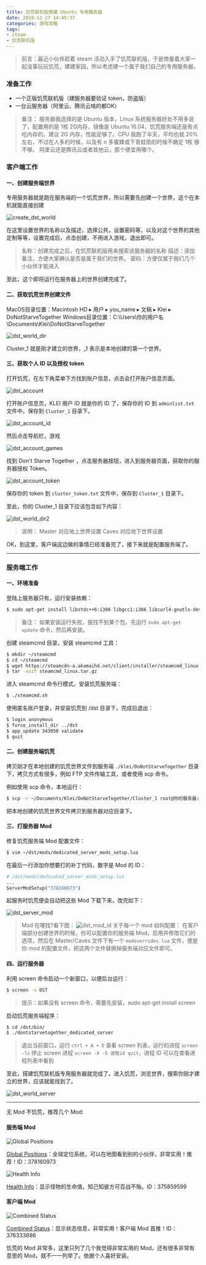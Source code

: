 ```yaml
---
title: 饥荒联机版搭建 Ubuntu 专用服务器
date: 2018-12-27 14:45:37
categories: 游戏攻略
tags:
- steam
- 饥荒联机版
---
```

> 前言：最近小伙伴趁着 steam 活动入手了饥荒联机版，于是商量着大家一起没事玩玩饥荒，建建家园，所以考虑建一个属于我们自己的专用服务器。

### 准备工作

- 一个正版饥荒联机版（建服务器要验证 token，防盗版）
- 一台云服务器（阿里云、腾讯云啥的都OK）

> 备注：
> 服务器我选择的是 Ubuntu 版本，Linux 系统服务器好处不用多说了，配置用的是 1核 2G内存，镜像是 Ubuntu 16.04，饥荒服务端还是有点吃内存的，建议 2G 内存，性能足够了。CPU 我跑了半天，平均也就 20% 左右，不过在人多的时候，以及有 n 多蜜蜂或下青蛙雨的时候不确定 1核 够不够。
> 阿里云还是腾讯云或者其他云，那个便宜用哪个。

### 客户端工作

#### 一、创建服务端世界

专用服务器就是跑在服务端的一个饥荒世界，所以需要先创建一个世界，这个在本机就能直接创建

![create_dst_world](/images/steam/create_dst_world.png)

在这里设置世界的名称以及描述，选择公共，设置密码等，以及对这个世界的其他定制等等，设置完成后，点击创建，不用进入游戏，退出即可。

> 名称：创建完成之后，在饥荒联机版用来搜索该服务器的名称
> 描述：添加备注，方便大家确认是否是属于我们的世界。
> 密码：方便仅属于我们几个小伙伴才能进入

至此，这个即将运行在服务器上的世界创建完成了。

#### 二、获取饥荒世界创建文件

MacOS目录位置：‎⁨Macintosh HD⁩ ▸ ⁨用户⁩ ▸ you_name ▸ ⁨文稿⁩ ▸ ⁨Klei⁩ ▸ DoNotStarveTogether
Windows目录位置：C:\Users\你的用户名\Documents\Klei\DoNotStarveTogether

![dst_world_dir](/images/steam/dst_world_dir.png)

Cluster_1 就是刚才建立的世界，_1 表示是本地创建的第一个世界。

#### 三、获取个人 ID 以及授权 token

打开饥荒，在左下角菜单下方找到账户信息，点击会打开账户信息页面。

![dst_account](/images/steam/dst_account.png)

打开账户信息页，KLEI 用户 ID 就是你的 ID 了，保存你的 ID 到 `adminlist.txt` 文件中，保存到 `Cluster_1` 目录下。

![dst_account_id](/images/steam/dst_account_id.png)

然后点击导航栏，游戏

![dst_account_games](/images/steam/dst_account_games.png)

找到 Don't Starve Together ，点击服务器按钮，进入到服务器页面，获取你的服务器授权 Token。

![dst_account_token](/images/steam/dst_account_token.png)

保存你的 token 到 `cluster_token.txt` 文件中，保存到 `Cluster_1` 目录下。

至此，你的 Cluster_1 目录下应该包含如下内容：

![dst_world_dir2](/images/steam/dst_world_dir2.png)

> 说明：
> Master 对应地上世界设置
> Caves 对应地下世界设置

OK，到这里，客户端这边做的事情已经准备完了，接下来就是配置服务端了。

- - -

### 服务端工作

#### 一、环境准备

登陆上服务器只有，运行安装依赖：

```bash
$ sudo apt-get install libstdc++6:i386 libgcc1:i386 libcurl4-gnutls-dev:i386 lib32gcc1
```

> 备注： 如果安装运行失败，报找不到某个包，先运行 `sudo apt-get update` 命令，然后再安装。

创建 steamcmd 目录，安装 steamcmd 工具：

```bash
$ mkdir ~/steamcmd
$ cd ~/steamcmd
$ wget https://steamcdn-a.akamaihd.net/client/installer/steamcmd_linux.tar.gz
$ tar -xvzf steamcmd_linux.tar.gz
```

进入 steamcmd 命令行模式，安装饥荒服务端：

```bash
$ ./steamcmd.sh
```

使用匿名账户登录，并安装饥荒到 /dst 目录下，完成后退出：

```bash
$ login anonymous
$ force_install_dir ../dst
$ app_update 343050 validate
$ quit
```

#### 二、创建服务端饥荒

拷贝刚才在本地创建的饥荒世界文件到服务端 `./klei/DoNotStarveTogether` 目录下，拷贝方式有很多，例如 FTP 文件传输工具，或者使用 scp 命令。

例如使用 scp 命令，本地运行：

```bash
$ scp -r ~/Documents/⁨Klei⁩/⁨DoNotStarveTogether⁩/Cluster_1 root@你的服务器:.⁨Klei⁩/⁨DoNotStarveTogether⁩/
```

把本地创建的饥荒世界文件拷贝到服务器对应目录下。

#### 三、打服务器 Mod

修复饥荒服务端 Mod 配置文件：

```bash
$ vim ~/dst/mods/dedicated_server_mods_setup.lua
```
在最后一行添加你想要打的补丁代码，数字是 Mod 的 ID：

```bash
# /dst/mods/dedicated_server_mods_setup.lus
...
ServerModSetup("378160973")

```

起服务时饥荒便会自动把这些 Mod 下载下来，改完如下：

![dst_server_mod](/images/steam/dst_server_mod.png)

> Mod 在哪找?看下图：
> ![dst_mod_id](/images/steam/dst_mod_id.png)
> 关于每一个 mod 如何配置：
> 在客户端部分创建世界的时候，你可以配置你的服务端 Mod，启用并修改它们的选项，然后在 Master/Caves 文件下有一个 `modoverrides.lua` 文件，便是你 mod 的配置文件，把这两个文件替换掉服务端对应文件即可。


#### 四、运行服务器

利用 screen 命令启动一个新窗口，以便后台运行：

```bash
$ screen -s DST
```

> 提示：如果没有 screen 命令，需要先安装，sudo apt-get install screen

启动饥荒服务端程序：

```bash
$ cd /dst/bin/
$ ./dontstarvetogether_dedicated_server
```

> 退出当前窗口，运行 `ctrl + A + D`
> 查看 screen 列表，运行的进程 `screen -ls`
> 停止 screen 进程 `screen -X -S 进程id quit`，进程 ID 可以在查看进程列表中看到

至此，搭建饥荒联机版专用服务器就完成了。进入饥荒，浏览世界，搜索你刚才建立的世界，应该就能找到了。

![dst_world_server](/images/steam/dst_world_server.jpeg)

- - -

无 Mod 不饥荒，推荐几个 Mod:

#### 服务端 Mod

![Global Positions](https://steamuserimages-a.akamaihd.net/ugc/535134943326895647/0FF32BFCBDF3CDAFD88373F2D76C9DDE50D8C090/?imw=268&imh=268&ima=fit&impolicy=Letterbox&imcolor=%23000000&letterbox=true)

[Global Positions](https://steamcommunity.com/sharedfiles/filedetails/?id=378160973)：全球定位系统，可以在地图看到别的小伙伴，非常实用！推荐！ID：378160973

![Health Info](https://steamuserimages-a.akamaihd.net/ugc/27366287301149683/3B7BE389207B0A020F6935F85477409D50E0FFF0/?imw=268&imh=268&ima=fit&impolicy=Letterbox&imcolor=%23000000&letterbox=true)

[Health Info](https://steamcommunity.com/sharedfiles/filedetails/?id=375859599)：显示怪物的生命值，知己知彼方可百战不殆。ID：375859599

#### 客户端 Mod

![Combined Status](https://steamuserimages-a.akamaihd.net/ugc/539643766794230713/9486F35BE935DC54F2A7D1216F725E0444A46C33/?imw=268&imh=268&ima=fit&impolicy=Letterbox&imcolor=%23000000&letterbox=true)

[Combined Status](https://steamcommunity.com/sharedfiles/filedetails/?id=376333686)：显示状态信息，非常实用！客户端 Mod 首推！ID：376333686

饥荒的 Mod 非常多，这里只列了几个我觉得非常实用的 Mod，还有很多非常有意思的 Mod，就不一一列举了。依据个人喜好安装。
